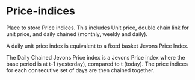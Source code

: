 # Price-indices
Place to store Price indices. This includes Unit price, double chain link for unit price, and daily chained (monthly, weekly and daily).

A daily unit price index is equivalent to a fixed basket Jevons Price Index.

The Daily Chained Jevons Price index is a Jevons Price index where the base period is at t-1 (yesterday), compared to t (today). The price indices for each consecutive set of days are then chained together.
